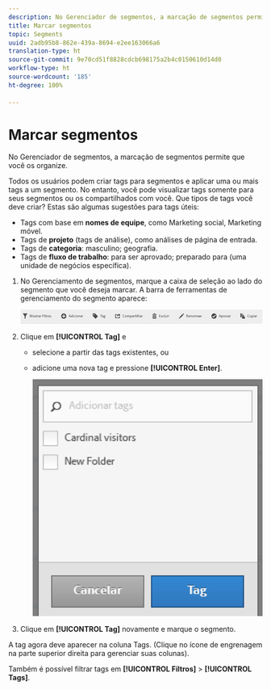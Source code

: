 ```yaml
---
description: No Gerenciador de segmentos, a marcação de segmentos permite que você os organize.
title: Marcar segmentos
topic: Segments
uuid: 2adb95b8-862e-439a-8694-e2ee163066a6
translation-type: ht
source-git-commit: 9e70cd51f8828cdcb698175a2b4c0150610d14d0
workflow-type: ht
source-wordcount: '185'
ht-degree: 100%

---
```



# Marcar segmentos

No Gerenciador de segmentos, a marcação de segmentos permite que você os organize.

Todos os usuários podem criar tags para segmentos e aplicar uma ou mais tags a um segmento. No entanto, você pode visualizar tags somente para seus segmentos ou os compartilhados com você. Que tipos de tags você deve criar? Estas são algumas sugestões para tags úteis:

* Tags com base em **nomes de equipe**, como Marketing social, Marketing móvel.
* Tags de **projeto** (tags de análise), como análises de página de entrada.
* Tags de **categoria**: masculino; geografia.
* Tags de **fluxo de trabalho**: para ser aprovado; preparado para (uma unidade de negócios específica).

1. No Gerenciamento de segmentos, marque a caixa de seleção ao lado do segmento que você deseja marcar. A barra de ferramentas de gerenciamento do segmento aparece:

   ![](assets/segment_mgmt_toolbar.png)

1. Clique em **[!UICONTROL Tag]** e

   * selecione a partir das tags existentes, ou
   * adicione uma nova tag e pressione **[!UICONTROL Enter]**.

      ![](assets/tagging_ui.png)

1. Clique em **[!UICONTROL Tag]** novamente e marque o segmento.

A tag agora deve aparecer na coluna Tags. (Clique no ícone de engrenagem na parte superior direita para gerenciar suas colunas).

Também é possível filtrar tags em **[!UICONTROL Filtros]** > **[!UICONTROL Tags]**.
